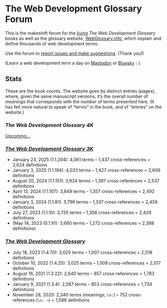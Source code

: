 # The Web Development Glossary Forum

This is the makeshift forum for the [living](https://meiert.com/en/blog/living-websites-living-books/) _The Web Development Glossary_ books as well as the glossary website, [WebGlossary.info](https://webglossary.info/), which explain and define thousands of web development terms.

Use the forum to [report issues and make suggestions](https://github.com/frontenddogma/web-development-glossary-forum/issues/new). (Thank you!)

(Learn a web development term a day on [Mastodon](https://techhub.social/@webglossary) or [Bluesky](https://bsky.app/profile/webglossary.info) 💡)

## Stats

These are the book counts. The website goes by distinct entries (pages), where, given the same manuscript versions, it’s the overall number of _meanings_ that corresponds with the number of terms presented here. (It has felt more natural to speak of “terms” in the book, and of “entries” on the website.)

### _The Web Development Glossary 4K_

[Upcoming…](https://leanpub.com/web-development-glossary-4k)

### [_The Web Development Glossary 3K_](https://meiert.com/en/blog/the-web-development-glossary-3k/)

* January 23, 2025 (1.1.204): 4,061 terms – 1,437 cross-references = 2,624 definitions
* January 3, 2025 (1.1.194): 4,033 terms – 1,427 cross-references = 2,606 definitions
* August 20, 2024 (1.1.151): 3,934 terms – 1,397 cross-references = 2,537 definitions
* April 13, 2024 (1.1.107): 3,849 terms – 1,357 cross-references = 2,492 definitions
* January 3, 2024 (1.1.81): 3,796 terms – 1,337 cross-references = 2,459 definitions
* July 27, 2023 (1.1.10): 3,735 terms – 1,306 cross-references = 2,429 definitions
* (May 14, 2023 (0.1.91): 3,660 terms – 1,272 cross-references = 2,388 definitions)

### [_The Web Development Glossary_](https://meiert.com/en/blog/the-web-development-glossary/)

* July 18, 2023 (1.4.70): 3,025 terms – 1,007 cross-references = 2,018 definitions
* October 10, 2022 (1.4.25): 3,025 terms – 1,008 cross-references = 2,017 definitions
* August 16, 2021 (1.3.22): 2,640 terms – 857 cross-references = 1,783 definitions
* January 9, 2021 (1.3.4): 2,587 terms – 853 cross-references = 1,734 definitions
* November 28, 2020: 2,340 terms (meanings; `\n:`) – 752 cross-references (`\n: →`) = 1,588 definitions